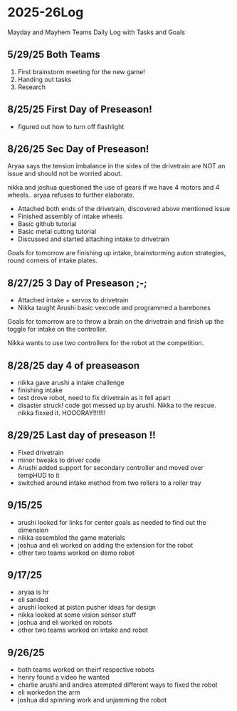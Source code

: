 # 2025-26Log
Mayday and Mayhem Teams Daily Log with Tasks and Goals

## 5/29/25 Both Teams
1. First brainstorm meeting for the new game!
2. Handing out tasks
3. Research

## 8/25/25 First Day of Preseason!

- figured out how to turn off flashlight

## 8/26/25 Sec Day of Preseason!

Aryaa says the tension imbalance in the sides of the drivetrain are NOT an issue and should not be worried about. 

nikka and joshua questioned the use of gears if we have 4 motors and 4 wheels.. aryaa refuses to further elaborate.

- Attached both ends of the drivetrain, discovered above mentioned issue
- Finished assembly of intake wheels
- Basic github tutorial
- Basic metal cutting tutorial
- Discussed and started attaching intake to drivetrain

Goals for tomorrow are finishing up intake, brainstorming auton strategies, round corners of intake plates.

## 8/27/25 3 Day of Preseason ;-;
- Attached intake + servos to drivetrain
- Nikka taught Arushi basic vexcode and programmed a barebones

Goals for tomorrow are to throw a brain on the drivetrain and finish up the toggle for intake on the controller. 

Nikka wants to use two controllers for the robot at the competition.

## 8/28/25 day 4 of preaseason
- nikka gave arushi a intake challenge
- finishing intake
- test drove robot, need to fix drivetrain as it fell apart
- disaster struck! code got messed up by arushi. Nikka to the rescue.  nikka fixxed it. HOOORAY!!!!!!!

## 8/29/25 Last day of preseason !!
- Fixed drivetrain
- minor tweaks to driver code
- Arushi added support for secondary controller and moved over tempHUD to it
- switched around intake method from two rollers to a roller tray

## 9/15/25
- arushi looked for links for center goals as needed to find out the dimension
- nikka assembled the game materials
- joshua and eli worked on adding the extension for the robot
- other two teams worked on demo robot

## 9/17/25
- aryaa is hr
- eli sanded 
- arushi looked at piston pusher ideas for design
- nikka looked at some vision sensor stuff
- joshua and eli worked on robots
- other two teams worked on intake and robot

## 9/26/25
- both teams worked on theirf respective robots
- henry found a video he wanted
- charlie arushi and andres atempted different ways to fixed the robot
- eli workedon the arm
- joshua did spinning work and unjamming the robot

